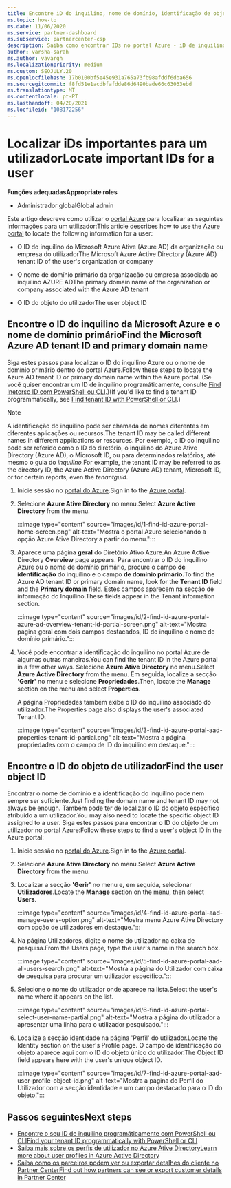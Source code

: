 ```yaml
---
title: Encontre iD do inquilino, nome de domínio, identificação de objeto de utilizador
ms.topic: how-to
ms.date: 11/06/2020
ms.service: partner-dashboard
ms.subservice: partnercenter-csp
description: Saiba como encontrar IDs no portal Azure - iD de inquilino Azure, nome de domínio ou ID de objeto de utilizador específico. Algumas tarefas precisam desta informação.
author: varsha-sarah
ms.author: vavargh
ms.localizationpriority: medium
ms.custom: SEOJULY.20
ms.openlocfilehash: 17b0100bf5e45e931a765a73fb98afddf6dba656
ms.sourcegitcommit: f8fd51e1acdbfafdde86d6490bade66c63033ebd
ms.translationtype: MT
ms.contentlocale: pt-PT
ms.lasthandoff: 04/28/2021
ms.locfileid: "108172256"
---
```

# <a name="locate-important-ids-for-a-user"></a><span data-ttu-id="34c6b-104">Localizar iDs importantes para um utilizador</span><span class="sxs-lookup"><span data-stu-id="34c6b-104">Locate important IDs for a user</span></span>

<span data-ttu-id="34c6b-105">**Funções adequadas**</span><span class="sxs-lookup"><span data-stu-id="34c6b-105">**Appropriate roles**</span></span>

- <span data-ttu-id="34c6b-106">Administrador global</span><span class="sxs-lookup"><span data-stu-id="34c6b-106">Global admin</span></span>

<span data-ttu-id="34c6b-107">Este artigo descreve como utilizar o [portal Azure](https://portal.azure.com/) para localizar as seguintes informações para um utilizador:</span><span class="sxs-lookup"><span data-stu-id="34c6b-107">This article describes how to use the [Azure portal](https://portal.azure.com/) to locate the following information for a user:</span></span>

- <span data-ttu-id="34c6b-108">O ID do inquilino do Microsoft Azure Ative (Azure AD) da organização ou empresa do utilizador</span><span class="sxs-lookup"><span data-stu-id="34c6b-108">The Microsoft Azure Active Directory (Azure AD) tenant ID of the user's organization or company</span></span>

- <span data-ttu-id="34c6b-109">O nome de domínio primário da organização ou empresa associada ao inquilino AZURE AD</span><span class="sxs-lookup"><span data-stu-id="34c6b-109">The primary domain name of the organization or company associated with the Azure AD tenant</span></span>

- <span data-ttu-id="34c6b-110">O ID do objeto do utilizador</span><span class="sxs-lookup"><span data-stu-id="34c6b-110">The user object ID</span></span>

## <a name="find-the-microsoft-azure-ad-tenant-id-and-primary-domain-name"></a><span data-ttu-id="34c6b-111">Encontre o ID do inquilino da Microsoft Azure e o nome de domínio primário</span><span class="sxs-lookup"><span data-stu-id="34c6b-111">Find the Microsoft Azure AD tenant ID and primary domain name</span></span>

<span data-ttu-id="34c6b-112">Siga estes passos para localizar o ID do inquilino Azure ou o nome de domínio primário dentro do portal Azure.</span><span class="sxs-lookup"><span data-stu-id="34c6b-112">Follow these steps to locate the Azure AD tenant ID or primary domain name within the Azure portal.</span></span> <span data-ttu-id="34c6b-113">(Se você quiser encontrar um ID de inquilino programáticamente, consulte [Find Inetorso ID com PowerShell ou CLI](/azure/active-directory/fundamentals/active-directory-how-to-find-tenant.md#find-tenant-id-with-powershell).)</span><span class="sxs-lookup"><span data-stu-id="34c6b-113">(If you'd like to find a tenant ID programmatically, see [Find tenant ID with PowerShell or CLI](/azure/active-directory/fundamentals/active-directory-how-to-find-tenant.md#find-tenant-id-with-powershell).)</span></span>

> [!NOTE]
> <span data-ttu-id="34c6b-114">A identificação do inquilino pode ser chamada de nomes diferentes em diferentes aplicações ou recursos.</span><span class="sxs-lookup"><span data-stu-id="34c6b-114">The tenant ID may be called different names in different applications or resources.</span></span> <span data-ttu-id="34c6b-115">Por exemplo, o ID do inquilino pode ser referido como o ID do diretório, o inquilino do Azure Ative Directory (Azure AD), o Microsoft ID, ou para determinados relatórios, até mesmo o guia do *inquilino.*</span><span class="sxs-lookup"><span data-stu-id="34c6b-115">For example, the tenant ID may be referred to as the directory ID, the Azure Active Directory (Azure AD) tenant, Microsoft ID, or for certain reports, even the *tenantguid*.</span></span>

1. <span data-ttu-id="34c6b-116">Inicie sessão no [portal do Azure](https://portal.azure.com/).</span><span class="sxs-lookup"><span data-stu-id="34c6b-116">Sign in to the [Azure portal](https://portal.azure.com/).</span></span>

2. <span data-ttu-id="34c6b-117">Selecione **Azure Ative Directory** no menu.</span><span class="sxs-lookup"><span data-stu-id="34c6b-117">Select **Azure Active Directory** from the menu.</span></span>

   :::image type="content" source="images/id/1-find-id-azure-portal-home-screen.png" alt-text="Mostra o portal Azure selecionando a opção Azure Ative Directory a partir do menu.":::

3. <span data-ttu-id="34c6b-119">Aparece uma página **geral** do Diretório Ativo Azure.</span><span class="sxs-lookup"><span data-stu-id="34c6b-119">An Azure Active Directory **Overview** page appears.</span></span> <span data-ttu-id="34c6b-120">Para encontrar o ID do inquilino Azure ou o nome de domínio primário, procure o campo **de identificação** do inquilino e o campo **de domínio primário.**</span><span class="sxs-lookup"><span data-stu-id="34c6b-120">To find the Azure AD tenant ID or primary domain name, look for the **Tenant ID** field and the **Primary domain** field.</span></span> <span data-ttu-id="34c6b-121">Estes campos aparecem na secção de informação do Inquilino.</span><span class="sxs-lookup"><span data-stu-id="34c6b-121">These fields appear in the Tenant information section.</span></span>

   :::image type="content" source="images/id/2-find-id-azure-portal-azure-ad-overview-tenant-id-partial-screen.png" alt-text="Mostra página geral com dois campos destacados, ID do inquilino e nome de domínio primário.":::

4. <span data-ttu-id="34c6b-123">Você pode encontrar a identificação do inquilino no portal Azure de algumas outras maneiras.</span><span class="sxs-lookup"><span data-stu-id="34c6b-123">You can find the tenant ID in the Azure portal in a few other ways.</span></span> <span data-ttu-id="34c6b-124">Selecione **Azure Ative Directory** no menu.</span><span class="sxs-lookup"><span data-stu-id="34c6b-124">Select **Azure Active Directory** from the menu.</span></span> <span data-ttu-id="34c6b-125">Em seguida, localize a secção **'Gerir'** no menu e selecione **Propriedades**.</span><span class="sxs-lookup"><span data-stu-id="34c6b-125">Then, locate the **Manage** section on the menu and select **Properties**.</span></span>

   <span data-ttu-id="34c6b-126">A página Propriedades também exibe o ID do inquilino associado do utilizador.</span><span class="sxs-lookup"><span data-stu-id="34c6b-126">The Properties page also displays the user's associated Tenant ID.</span></span>

   :::image type="content" source="images/id/3-find-id-azure-portal-aad-properties-tenant-id-partial.png" alt-text="Mostra a página propriedades com o campo de ID do inquilino em destaque.":::

## <a name="find-the-user-object-id"></a><span data-ttu-id="34c6b-128">Encontre o ID do objeto de utilizador</span><span class="sxs-lookup"><span data-stu-id="34c6b-128">Find the user object ID</span></span>

<span data-ttu-id="34c6b-129">Encontrar o nome de domínio e a identificação do inquilino pode nem sempre ser suficiente.</span><span class="sxs-lookup"><span data-stu-id="34c6b-129">Just finding the domain name and tenant ID may not always be enough.</span></span> <span data-ttu-id="34c6b-130">Também pode ter de localizar o ID do objeto específico atribuído a um utilizador.</span><span class="sxs-lookup"><span data-stu-id="34c6b-130">You may also need to locate the specific object ID assigned to a user.</span></span> <span data-ttu-id="34c6b-131">Siga estes passos para encontrar o ID do objeto de um utilizador no portal Azure:</span><span class="sxs-lookup"><span data-stu-id="34c6b-131">Follow these steps to find a user's object ID in the Azure portal:</span></span>

1. <span data-ttu-id="34c6b-132">Inicie sessão no [portal do Azure](https://portal.azure.com/).</span><span class="sxs-lookup"><span data-stu-id="34c6b-132">Sign in to the [Azure portal](https://portal.azure.com/).</span></span>

2. <span data-ttu-id="34c6b-133">Selecione **Azure Ative Directory** no menu.</span><span class="sxs-lookup"><span data-stu-id="34c6b-133">Select **Azure Active Directory** from the menu.</span></span>

3. <span data-ttu-id="34c6b-134">Localizar a secção **'Gerir'** no menu e, em seguida, selecionar **Utilizadores**.</span><span class="sxs-lookup"><span data-stu-id="34c6b-134">Locate the **Manage** section on the menu, then select **Users**.</span></span>

      :::image type="content" source="images/id/4-find-id-azure-portal-aad-manage-users-option.png" alt-text="Mostra menu Azure Ative Directory com opção de utilizadores em destaque.":::

4. <span data-ttu-id="34c6b-136">Na página Utilizadores, digite o nome do utilizador na caixa de pesquisa.</span><span class="sxs-lookup"><span data-stu-id="34c6b-136">From the Users page, type the user's name in the search box.</span></span>

      :::image type="content" source="images/id/5-find-id-azure-portal-aad-all-users-search.png" alt-text="Mostra a página do Utilizador com caixa de pesquisa para procurar um utilizador específico.":::

5. <span data-ttu-id="34c6b-138">Selecione o nome do utilizador onde aparece na lista.</span><span class="sxs-lookup"><span data-stu-id="34c6b-138">Select the user's name where it appears on the list.</span></span>  

      :::image type="content" source="images/id/6-find-id-azure-portal-select-user-name-partial.png" alt-text="Mostra a página do utilizador a apresentar uma linha para o utilizador pesquisado.":::

6. <span data-ttu-id="34c6b-140">Localize a secção identidade na página 'Perfil' do utilizador.</span><span class="sxs-lookup"><span data-stu-id="34c6b-140">Locate the Identity section on the user's Profile page.</span></span> <span data-ttu-id="34c6b-141">O campo de identificação do objeto aparece aqui com o ID do objeto único do utilizador.</span><span class="sxs-lookup"><span data-stu-id="34c6b-141">The Object ID field appears here with the user's unique object ID.</span></span>

      :::image type="content" source="images/id/7-find-id-azure-portal-aad-user-profile-object-id.png" alt-text="Mostra a página do Perfil do Utilizador com a secção identidade e um campo destacado para o ID do objeto.":::

## <a name="next-steps"></a><span data-ttu-id="34c6b-143">Passos seguintes</span><span class="sxs-lookup"><span data-stu-id="34c6b-143">Next steps</span></span>

- [<span data-ttu-id="34c6b-144">Encontre o seu ID de inquilino programáticamente com PowerShell ou CLI</span><span class="sxs-lookup"><span data-stu-id="34c6b-144">Find your tenant ID programmatically with PowerShell or CLI</span></span>](/azure/active-directory/fundamentals/active-directory-how-to-find-tenant)
- [<span data-ttu-id="34c6b-145">Saiba mais sobre os perfis de utilizador no Azure Ative Directory</span><span class="sxs-lookup"><span data-stu-id="34c6b-145">Learn more about user profiles in Azure Active Directory</span></span>](/azure/active-directory/fundamentals/active-directory-users-profile-azure-portal)
- [<span data-ttu-id="34c6b-146">Saiba como os parceiros podem ver ou exportar detalhes do cliente no Partner Center</span><span class="sxs-lookup"><span data-stu-id="34c6b-146">Find out how partners can see or export customer details in Partner Center</span></span>](see-your-customer-list.md)

